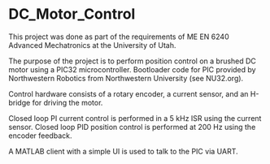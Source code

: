 # DC_Motor_Control

This project was done as part of the requirements of ME EN 6240 Advanced Mechatronics at the University of Utah.

The purpose of the project is to perform position control on a brushed DC motor using a PIC32 microcontroller. Bootloader code for PIC provided by Northwestern Robotics from Northwestern University (see NU32.org). 

Control hardware consists of a rotary encoder, a current sensor, and an H-bridge for driving the motor.

Closed loop PI current control is performed in a 5 kHz ISR using the current sensor.
Closed loop PID position control is performed at 200 Hz using the encoder feedback.

A MATLAB client with a simple UI is used to talk to the PIC via UART.
